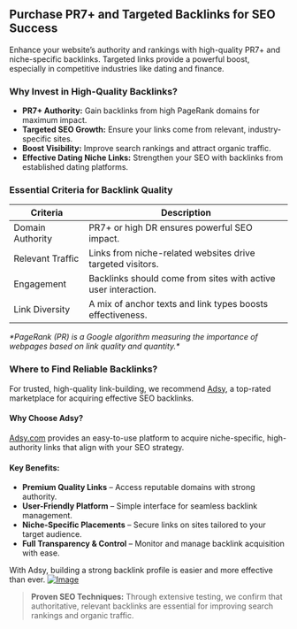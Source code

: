 ## Purchase PR7+ and Targeted Backlinks for SEO Success

Enhance your website’s authority and rankings with high-quality PR7+ and niche-specific backlinks. Targeted links provide a powerful boost, especially in competitive industries like dating and finance.

### Why Invest in High-Quality Backlinks?

- **PR7+ Authority:** Gain backlinks from high PageRank domains for maximum impact.
- **Targeted SEO Growth:** Ensure your links come from relevant, industry-specific sites.
- **Boost Visibility:** Improve search rankings and attract organic traffic.
- **Effective Dating Niche Links:** Strengthen your SEO with backlinks from established dating platforms.
### Essential Criteria for Backlink Quality

<table>
    <thead>
        <tr>
            <th>Criteria</th>
            <th>Description</th>
        </tr>
    </thead>
    <tbody>
        <tr>
            <td>Domain Authority</td>
            <td>PR7+ or high DR ensures powerful SEO impact.</td>
        </tr>
        <tr>
            <td>Relevant Traffic</td>
            <td>Links from niche-related websites drive targeted visitors.</td>
        </tr>
        <tr>
            <td>Engagement</td>
            <td>Backlinks should come from sites with active user interaction.</td>
        </tr>
        <tr>
            <td>Link Diversity</td>
            <td>A mix of anchor texts and link types boosts effectiveness.</td>
        </tr>
    </tbody>
</table>

<p></p><em>*PageRank (PR) is a Google algorithm measuring the importance of webpages based on link quality and quantity.*</em></p>

### Where to Find Reliable Backlinks?

For trusted, high-quality link-building, we recommend [Adsy](https://ref.adsy.com/?ref=referral&ref_type=direct&ref_id=jcckfooeo3etdkvh&ref_item=3), a top-rated marketplace for acquiring effective SEO backlinks.

#### Why Choose Adsy?

[Adsy.com](https://ref.adsy.com/?ref=referral&ref_type=direct&ref_id=jcckfooeo3etdkvh&ref_item=3) provides an easy-to-use platform to acquire niche-specific, high-authority links that align with your SEO strategy.

#### Key Benefits:

- **Premium Quality Links** – Access reputable domains with strong authority.
- **User-Friendly Platform** – Simple interface for seamless backlink management.
- **Niche-Specific Placements** – Secure links on sites tailored to your target audience.
- **Full Transparency & Control** – Monitor and manage backlink acquisition with ease.

With Adsy, building a strong backlink profile is easier and more effective than ever.
<a href="https://github.com/user-attachments/assets/0ae1c357-3eea-47c5-be5c-7168a7c4dad9">
    <img src="https://github.com/user-attachments/assets/0ae1c357-3eea-47c5-be5c-7168a7c4dad9" alt="Image">
</a>

> **Proven SEO Techniques:** Through extensive testing, we confirm that authoritative, relevant backlinks are essential for improving search rankings and organic traffic.
